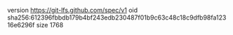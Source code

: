 version https://git-lfs.github.com/spec/v1
oid sha256:612396fbbdb179b4bf243edb230487f01b9c63c48c18c9dfb98fa12316e6296f
size 1768
